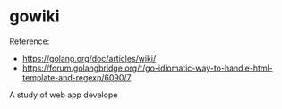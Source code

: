 # gowiki

Reference: 
- https://golang.org/doc/articles/wiki/
- https://forum.golangbridge.org/t/go-idiomatic-way-to-handle-html-template-and-regexp/6090/7

A study of web app develope
